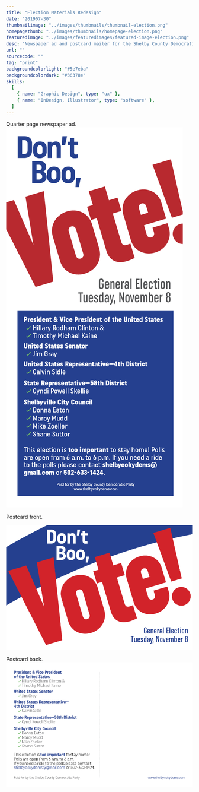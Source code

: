```yaml
---
title: "Election Materials Redesign"
date: "201907-30"
thumbnailimage: "../images/thumbnails/thumbnail-election.png"
homepagethumb: "../images/thumbnails/homepage-election.png"
featuredimage: "../images/featuredimages/featured-image-election.png"
desc: "Newspaper ad and postcard mailer for the Shelby County Democratic party for the 2016 general election. My client was concerned that the materials, as designed, were not impactful enough. I created a new design, using bold typography and simple colors, with the goal of maximum impact and readability."
url: ""
sourcecode: ""
tag: "print"
backgroundcolorlight: "#5e7eba"
backgroundcolordark: "#36378e"
skills:
  [
    { name: "Graphic Design", type: "ux" },
    { name: "InDesign, Illustrator", type: "software" },
  ]
---
```


Quarter page newspaper ad.
![alt text](../images/print/Election-Ad.png "Election Ad")

Postcard front.

![alt text](../images/print/Election-Postcard.png "Election Postcard")

Postcard back.
![alt text](../images/print/Election-Postcard-Back.png "Election Postcard")

